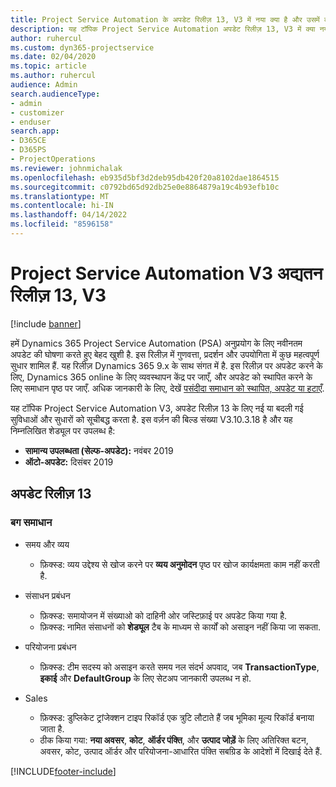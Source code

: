 ```yaml
---
title: Project Service Automation के अपडेट रिलीज़ 13, V3 में नया क्या है और उसमें क्या परिवर्तन हुआ है
description: यह टॉपिक Project Service Automation अपडेट रिलीज़ 13, V3 में क्या नया है, इसके बारे में जानकारी प्रदान करता है.
author: ruhercul
ms.custom: dyn365-projectservice
ms.date: 02/04/2020
ms.topic: article
ms.author: ruhercul
audience: Admin
search.audienceType:
- admin
- customizer
- enduser
search.app:
- D365CE
- D365PS
- ProjectOperations
ms.reviewer: johnmichalak
ms.openlocfilehash: eb935d5bf3d2deb95db420f20a8102dae1864515
ms.sourcegitcommit: c0792bd65d92db25e0e8864879a19c4b93efb10c
ms.translationtype: MT
ms.contentlocale: hi-IN
ms.lasthandoff: 04/14/2022
ms.locfileid: "8596158"
---
```

# <a name="project-service-automation-update-release-13-v3"></a>Project Service Automation V3 अद्यतन रिलीज़ 13, V3

[!include [banner](../includes/psa-now-project-operations.md)]

हमें Dynamics 365 Project Service Automation (PSA) अनुप्रयोग के लिए नवीनतम अपडेट की घोषणा करते हुए बेहद खुशी है. इस रिलीज़ में गुणवत्ता, प्रदर्शन और उपयोगिता में कुछ महत्वपूर्ण सुधार शामिल हैं. यह रिलीज़ Dynamics 365 9.x के साथ संगत में है. इस रिलीज़ पर अपडेट करने के लिए, Dynamics 365 online के लिए व्यवस्थापन केंद्र पर जाएँ, और अपडेट को स्थापित करने के लिए समाधान पृष्ठ पर जाएँ. अधिक जानकारी के लिए, देखें [पसंदीदा समाधान को स्थापित, अपडेट या हटाएँ](/power-platform/admin/install-remove-preferred-solution).

यह टॉपिक Project Service Automation V3, अपडेट रिलीज़ 13 के लिए नई या बदली गई सुविधाओं और सुधारों को सूचीबद्ध करता है. इस वर्ज़न की बिल्ड संख्या V3.10.3.18 है और यह निम्नलिखित शेड्यूल पर उपलब्ध है:

- **सामान्य उपलब्धता (सेल्फ-अपडेट):** नवंबर 2019
- **ऑटो-अपडेट:** दिसंबर 2019


## <a name="update-release-13"></a>अपडेट रिलीज़ 13 

### <a name="bug-fixes"></a>बग समाधान

- समय और व्यय

     - फ़िक्स्ड: व्यय उद्देश्य से खोज करने पर **व्यय अनुमोदन** पृष्ठ पर खोज कार्यक्षमता काम नहीं करती है.

- संसाधन प्रबंधन

     - फ़िक्स्ड: समायोजन में संख्याओ को दाहिनी ओर जस्टिफ़ाई पर अपडेट किया गया है.
     - फ़िक्स्ड: नामित संसाधनों को **शेड्यूल** टैब के माध्यम से कार्यों को असाइन नहीं किया जा सकता.

- परियोजना प्रबंधन

     - फ़िक्स्ड: टीम सदस्य को असाइन करते समय नल संदर्भ अपवाद, जब **TransactionType**, **इकाई** और **DefaultGroup** के लिए सेटअप जानकारी उपलब्ध न हो.

- Sales

     - फ़िक्स्ड: डुप्लिकेट ट्रांजेक्शन टाइप रिकॉर्ड एक त्रुटि लौटाते हैं जब भूमिका मूल्य रिकॉर्ड बनाया जाता है.
     - ठीक किया गया: **नया अवसर**, **कोट**, **ऑर्डर पंक्ति**, और **उत्पाद जोड़ें** के लिए अतिरिक्त बटन, अवसर, कोट, उत्पाद ऑर्डर और परियोजना-आधारित पंक्ति सबग्रिड के आदेशों में दिखाई देते हैं.




[!INCLUDE[footer-include](../includes/footer-banner.md)]
